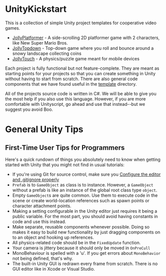 UnityKickstart
==============

This is a collection of simple Unity project templates for cooperative video games.

 * [JollyPlatformer](./jollyplatformer) - A side-scrolling 2D platformer game with 2 characters, like New Super Mario Bros.
 * [JollyTopdown](./jollytopdown) - Top-down game where you roll and bounce around a snowy landscape collecting coins
 * [JollyTouch](./jollytouch) - A physics/puzzle game meant for mobile devices

Each project is fully functional but not feature-complete. They are meant as starting points for your projects so that you
can create something in Unity without having to start from scratch. There are also general code components that we have found
useful in the [template](./template) directory.

All of the projects source code is written in C#. We will be able to give you the most help if you also use this language. 
However, if you are more comfortable with Unityscript, go ahead and use that instead--but we suggest you avoid Boo.

# General Unity Tips

## First-Time User Tips for Programmers

Here's a quick rundown of things you absolutely need to know when getting started with Unity that you might not find in
usual tutorials:
* If you're using Git for source control, make sure you [Configure the editor and .gitignore properly](http://stackoverflow.com/questions/18225126/how-to-use-git-for-unity3d-source-control)
* `Prefab` is to `GameObject` as class is to instance. However, a `GameObject` without a prefab is like an instance of the
  global root class type `object`.
* Empty `GameObject`s are quite common. Use them to execute code in the scene or create world-location references such
  as spawn points or character attachment points.
* Making a setting configurable in the Unity editor just requires it being a public variable. For the most part, you should
  avoid having constants in code and use this instead.
* Make separate, reusable components whenever possible. Doing so makes it easy to build new functionality by just
  dragging components on to an object and hooking up references.
* All physics-related code should be in the `FixedUpdate` function.
* Your camera is jittery because it should only be moved in `OnPreCull`
* MonoBehaviour is spelled with a 'u'. If you get errors about `MonoBehavior` not being defined, that's why.
* The built-in Unity GUI is redrawn every frame from scratch. There is no GUI editor like in Xcode or Visual Studio.

## 